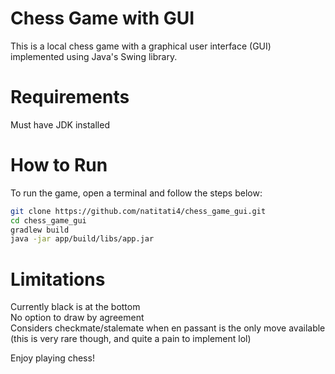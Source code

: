 # Chess Game with GUI

This is a local chess game with a graphical user interface (GUI) implemented using Java's Swing library.

# Requirements
Must have JDK installed

# How to Run

To run the game, open a terminal and follow the steps below:

```bash
git clone https://github.com/natitati4/chess_game_gui.git
cd chess_game_gui
gradlew build
java -jar app/build/libs/app.jar
```

# Limitations
Currently black is at the bottom\
No option to draw by agreement\
Considers checkmate/stalemate when en passant is the only move available (this is very rare though, and quite a pain to implement lol)

Enjoy playing chess!
